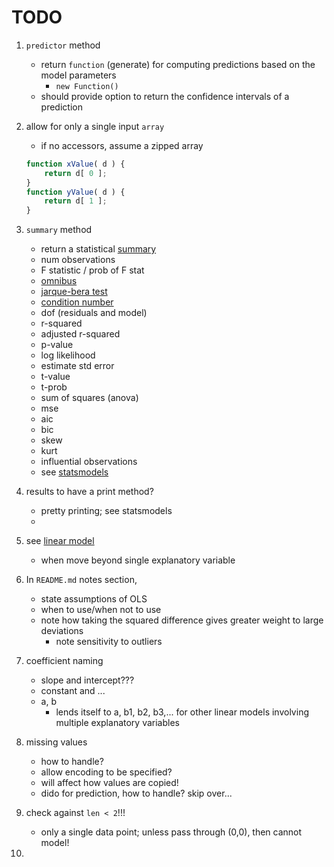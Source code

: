 TODO
====

1. `predictor` method
	-	return `function` (generate) for computing predictions based on the model parameters
		-	`new Function()`
	-	should provide option to return the confidence intervals of a prediction
2. allow for only a single input `array`
	-	if no accessors, assume a zipped array

	``` javascript
	function xValue( d ) {
		return d[ 0 ];
	}
	function yValue( d ) {
		return d[ 1 ];
	}
	```

3. `summary` method
	-	return a statistical [summary](http://www.r-tutor.com/elementary-statistics/simple-linear-regression/significance-test-linear-regression)
	-	num observations
	-	F statistic / prob of F stat
	-	[omnibus](http://en.wikipedia.org/wiki/Omnibus_test)
	-	[jarque-bera test](http://en.wikipedia.org/wiki/Jarque%E2%80%93Bera_test)
	-	[condition number](http://en.wikipedia.org/wiki/Condition_number)
	-	dof (residuals and model)
	-	r-squared
	-	adjusted r-squared
	-	p-value
	-	log likelihood
	-	estimate std error
	-	t-value
	-	t-prob
	-	sum of squares (anova)
	-	mse
	- 	aic
	-	bic
	-	skew
	-	kurt
	-	influential observations
	-	see [statsmodels](http://statsmodels.sourceforge.net/devel/examples/notebooks/generated/ols.html)
4. results to have a print method?
	-	pretty printing; see statsmodels
	-	
5. see [linear model](http://www.mathworks.com/help/stats/linearmodel.fit.html)
	-	when move beyond single explanatory variable
6. In `README.md` notes section,
	-	state assumptions of OLS
	-	when to use/when not to use
	-	note how taking the squared difference gives greater weight to large deviations
		-	note sensitivity to outliers
7. coefficient naming
	-	slope and intercept???
	-	constant and ...
	-	a, b
		-	lends itself to a, b1, b2, b3,... for other linear models involving multiple explanatory variables
8. missing values
	-	how to handle?
	-	allow encoding to be specified?
	-	will affect how values are copied!
	-	dido for prediction, how to handle? skip over...
9. check against `len < 2`!!!
	-	only a single data point; unless pass through (0,0), then cannot model!
10. 

